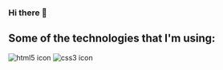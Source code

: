 ### Hi there 👋

## Some of the technologies that I'm using:

![html5 icon](https://user-images.githubusercontent.com/19374160/182269131-29f8b4bd-98ff-4ef9-814a-64faba1275d7.svg)
![css3 icon](https://user-images.githubusercontent.com/19374160/182269703-eb8d1b35-c01a-45da-b373-030fbc745852.svg)



<!--

**lilKriT/lilKriT** is a ✨ _special_ ✨ repository because its `README.md` (this file) appears on your GitHub profile.

Here are some ideas to get you started:

- 🔭 I’m currently working on ...
- 🌱 I’m currently learning ...
- 👯 I’m looking to collaborate on ...
- 🤔 I’m looking for help with ...
- 💬 Ask me about ...
- 📫 How to reach me: ...
- 😄 Pronouns: ...
- ⚡ Fun fact: ...
-->
